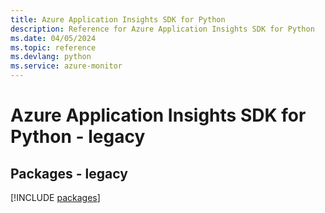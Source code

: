 ```yaml
---
title: Azure Application Insights SDK for Python
description: Reference for Azure Application Insights SDK for Python
ms.date: 04/05/2024
ms.topic: reference
ms.devlang: python
ms.service: azure-monitor
---
```

# Azure Application Insights SDK for Python - legacy
## Packages - legacy
[!INCLUDE [packages](application-insights-index.md)]